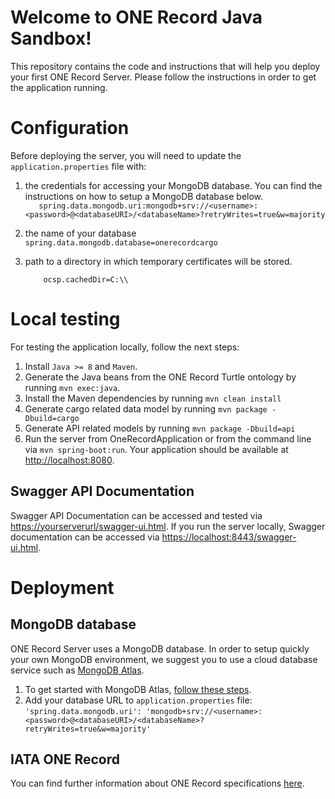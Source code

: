 # Welcome to ONE Record Java Sandbox!
This repository contains the code and instructions that will help you deploy your first ONE Record Server. Please follow the instructions in order to get the application running.

# Configuration 
Before deploying the server, you will need to update the `application.properties` file with:
1. the credentials for accessing your MongoDB database. You can find the instructions on how to setup a MongoDB database below.  
`    spring.data.mongodb.uri:mongodb+srv://<username>:<password>@<databaseURI>/<databaseName>?retryWrites=true&w=majority
`  
2. the name of your database
`spring.data.mongodb.database=onerecordcargo
`
3. path to a directory in which temporary certificates will be stored.

    `    ocsp.cachedDir=C:\\`

# Local testing
For testing the application locally, follow the next steps:
1. Install `Java >= 8` and `Maven`. 
2. Generate the Java beans from the ONE Record Turtle ontology by running `mvn exec:java`.
3. Install the Maven dependencies by running `mvn clean install`
4. Generate cargo related data model by running `mvn package -Dbuild=cargo`
5. Generate API related models by running `mvn package -Dbuild=api`
6. Run the server from OneRecordApplication or from the command line via `mvn spring-boot:run`. Your application should be available at [http://localhost:8080](http://localhost:8080).

## Swagger API Documentation
Swagger API Documentation can be accessed and tested via [https://yourserverurl/swagger-ui.html](https://yourserverurl/swagger-ui.html). If you run the server locally, Swagger documentation can be accessed via [https://localhost:8443/swagger-ui.html](https://localhost:8443/swagger-ui.html).

# Deployment
## MongoDB database 
ONE Record Server uses a MongoDB database. In order to setup quickly your own MongoDB environment, we suggest you to use a cloud database service such as [MongoDB Atlas](https://www.mongodb.com/cloud/atlas).

1. To get started with MongoDB Atlas, [follow these steps](https://docs.atlas.mongodb.com/getting-started/). 
2. Add your database URL to `application.properties` file: `'spring.data.mongodb.uri': 'mongodb+srv://<username>:<password>@<databaseURI>/<databaseName>?retryWrites=true&w=majority'`

## IATA ONE Record
You can find further information about ONE Record specifications [here](https://github.com/IATA-Cargo/ONE-Record).
